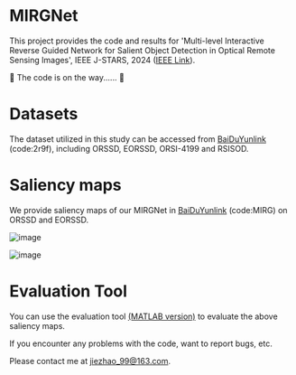 # MIRGNet
This project provides the code and results for 'Multi-level Interactive Reverse Guided Network for Salient Object Detection in Optical Remote Sensing Images', IEEE J-STARS, 2024 ([IEEE Link](https://ieeexplore.ieee.org/abstract/document/10584269)).

🏃 The code is on the way...... 🏃

# Datasets
The dataset utilized in this study can be accessed from [BaiDuYunlink](https://pan.baidu.com/s/1iP7KRFwkS6K4Hako1XQIgg) (code:2r9f), including ORSSD, EORSSD, ORSI-4199 and RSISOD.

# Saliency maps
We provide saliency maps of our MIRGNet in [BaiDuYunlink](https://pan.baidu.com/s/1CO8xPhUwyuZ8uzVBiW0KSg) (code:MIRG) on ORSSD and EORSSD.

![image](https://github.com/JieZzzoo/MIRGNet/assets/66772134/30dce784-2a76-4bb4-85c9-c5c6da9520cb)

![image](https://github.com/JieZzzoo/MIRGNet/assets/66772134/06610ad5-1ac2-48f7-b424-30e9ff4e003e)

# Evaluation Tool
You can use the evaluation tool [(MATLAB version)](https://github.com/MathLee/MatlabEvaluationTools) to evaluate the above saliency maps.


If you encounter any problems with the code, want to report bugs, etc.

Please contact me at jiezhao_99@163.com.
